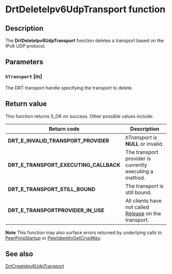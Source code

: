 # DrtDeleteIpv6UdpTransport function

## Description

The **DrtDeleteIpv6UdpTransport** function deletes a transport based on the IPv6 UDP protocol.

## Parameters

### `hTransport` [in]

The DRT transport handle specifying the transport to delete.

## Return value

This function returns S_OK on success. Other possible values include:

| Return code | Description |
| --- | --- |
| **DRT_E_INVALID_TRANSPORT_PROVIDER** | *hTransport* is **NULL** or invalid. |
| **DRT_E_TRANSPORT_EXECUTING_CALLBACK** | The transport provider is currently executing a method. |
| **DRT_E_TRANSPORT_STILL_BOUND** | The transport is still bound. |
| **DRT_E_TRANSPORTPROVIDER_IN_USE** | All clients have not called [Release](https://learn.microsoft.com/windows/desktop/api/unknwn/nf-unknwn-iunknown-release) on the transport. |

**Note** This function may also surface errors returned by underlying calls to [PeerPnrpStartup](https://learn.microsoft.com/windows/desktop/api/p2p/nf-p2p-peerpnrpstartup) or [PeerIdentityGetCryptKey](https://learn.microsoft.com/windows/desktop/api/p2p/nf-p2p-peeridentitygetcryptkey).

## See also

[DrtCreateIpv6UdpTransport](https://learn.microsoft.com/windows/desktop/api/drt/nf-drt-drtcreateipv6udptransport)